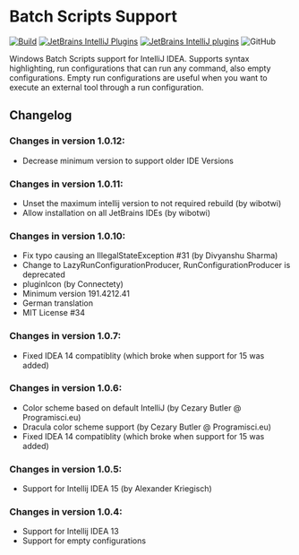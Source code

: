 # Batch Scripts Support
[![Build](https://github.com/aefimov/idea-batch/actions/workflows/build.yml/badge.svg)](https://github.com/aefimov/idea-batch/actions/workflows/build.yml)
[![JetBrains IntelliJ Plugins](https://img.shields.io/jetbrains/plugin/v/265-batch-scripts-support)](https://plugins.jetbrains.com/plugin/265-batch-scripts-support)
[![JetBrains IntelliJ plugins](https://img.shields.io/jetbrains/plugin/d/265-batch-scripts-support)](https://plugins.jetbrains.com/plugin/265-batch-scripts-support)
![GitHub](https://img.shields.io/github/license/aefimov/idea-batch)

Windows Batch Scripts support for IntelliJ IDEA. Supports syntax highlighting, run configurations that can run any command, also empty configurations. Empty run configurations are useful when you want to execute an external tool through a run configuration.

## Changelog
### Changes in version 1.0.12:
* Decrease minimum version to support older IDE Versions

### Changes in version 1.0.11:
* Unset the maximum intellij version to not required rebuild (by wibotwi)
* Allow installation on all JetBrains IDEs (by wibotwi)

### Changes in version 1.0.10:
* Fix typo causing an IllegalStateException #31 (by Divyanshu Sharma)
* Change to LazyRunConfigurationProducer, RunConfigurationProducer is deprecated
* pluginIcon (by Connectety)
* Minimum version 191.4212.41
* German translation
* MIT License #34

### Changes in version 1.0.7:
* Fixed IDEA 14 compatiblity (which broke when support for 15 was added)

### Changes in version 1.0.6: 
* Color scheme based on default IntelliJ (by Cezary Butler @ Programisci.eu)
* Dracula color scheme support (by Cezary Butler @ Programisci.eu)
* Fixed IDEA 14 compatiblity (which broke when support for 15 was added)

### Changes in version 1.0.5: 
* Support for Intellij IDEA 15 (by Alexander Kriegisch)

### Changes in version 1.0.4: 
* Support for Intellij IDEA 13
* Support for empty configurations
